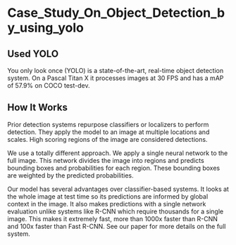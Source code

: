 # Case_Study_On_Object_Detection_by_using_yolo

## Used YOLO
You only look once (YOLO) is a state-of-the-art, real-time object detection system.
On a Pascal Titan X it processes images at 30 FPS and has a mAP of 57.9% on COCO test-dev.

## How It Works

Prior detection systems repurpose classifiers or localizers to perform detection. They apply the model to an image at
multiple locations and scales. High scoring regions of the image are considered detections.

We use a totally different approach. We apply a single neural network to the full image. This network divides the image
into regions and predicts bounding boxes and probabilities for each region. These bounding boxes are weighted by the
predicted probabilities.

Our model has several advantages over classifier-based systems.
It looks at the whole image at test time so its predictions are informed by global context in the image.
It also makes predictions with a single network evaluation unlike systems like R-CNN which require thousands for a
single image. This makes it extremely fast, more than 1000x faster than R-CNN and 100x faster than Fast R-CNN. See
our paper for more details on the full system.
